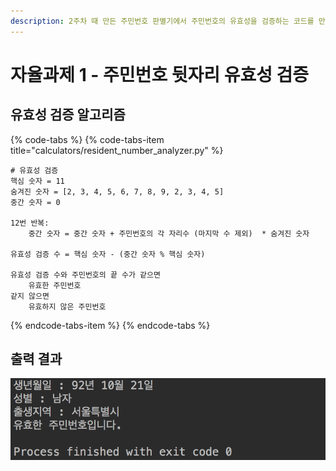 ```yaml
---
description: 2주차 때 만든 주민번호 판별기에서 주민번호의 유효성을 검증하는 코드를 만들어봅니다.
---
```


# 자율과제 1 - 주민번호 뒷자리 유효성 검증

## 유효성 검증 알고리즘

{% code-tabs %}
{% code-tabs-item title="calculators/resident\_number\_analyzer.py" %}
```text
# 유효성 검증
핵심 숫자 = 11
숨겨진 숫자 = [2, 3, 4, 5, 6, 7, 8, 9, 2, 3, 4, 5]
중간 숫자 = 0

12번 반복:
    중간 숫자 = 중간 숫자 + 주민번호의 각 자리수 (마지막 수 제외)  * 숨겨진 숫자

유효성 검증 수 = 핵심 숫자 - (중간 숫자 % 핵심 숫자)

유효성 검증 수와 주민번호의 끝 수가 같으면
    유효한 주민번호
같지 않으면
    유효하지 않은 주민번호 
```
{% endcode-tabs-item %}
{% endcode-tabs %}

##  출력 결과 

![](../../.gitbook/assets/image%20%28146%29.png)

